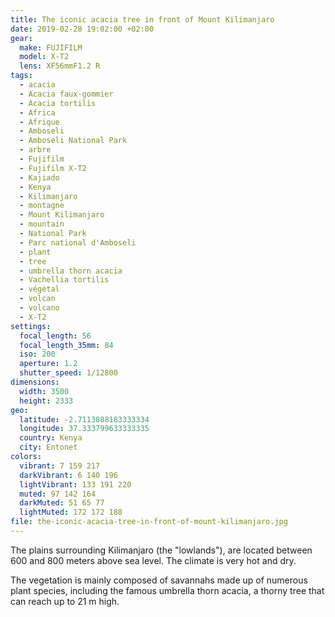 ```yaml
---
title: The iconic acacia tree in front of Mount Kilimanjaro
date: 2019-02-28 19:02:00 +02:00
gear:
  make: FUJIFILM
  model: X-T2
  lens: XF56mmF1.2 R
tags:
  - acacia
  - Acacia faux-gommier
  - Acacia tortilis
  - Africa
  - Afrique
  - Amboseli
  - Amboseli National Park
  - arbre
  - Fujifilm
  - Fujifilm X-T2
  - Kajiado
  - Kenya
  - Kilimanjaro
  - montagne
  - Mount Kilimanjaro
  - mountain
  - National Park
  - Parc national d'Amboseli
  - plant
  - tree
  - umbrella thorn acacia
  - Vachellia tortilis
  - végétal
  - volcan
  - volcano
  - X-T2
settings:
  focal_length: 56
  focal_length_35mm: 84
  iso: 200
  aperture: 1.2
  shutter_speed: 1/12800
dimensions:
  width: 3500
  height: 2333
geo:
  latitude: -2.7113088183333334
  longitude: 37.333799633333335
  country: Kenya
  city: Entonet
colors:
  vibrant: 7 159 217
  darkVibrant: 6 140 196
  lightVibrant: 133 191 220
  muted: 97 142 164
  darkMuted: 51 65 77
  lightMuted: 172 172 188
file: the-iconic-acacia-tree-in-front-of-mount-kilimanjaro.jpg
---
```


The plains surrounding Kilimanjaro (the "lowlands"), are located between 600 and 800 meters above sea level. The climate is very hot and dry.

The vegetation is mainly composed of savannahs made up of numerous plant species, including the famous umbrella thorn acacia, a thorny tree that can reach up to 21 m high.
